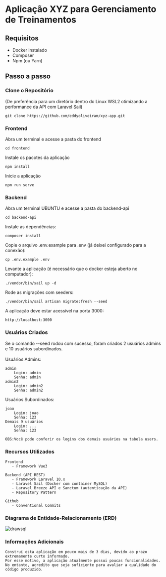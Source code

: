 # Aplicação XYZ para Gerenciamento de Treinamentos

## Requisitos

- Docker instalado
- Composer
- Npm (ou Yarn)

## Passo a passo

### Clone o Repositório

(De preferência para um diretório dentro do Linux WSL2 otimizando a performance da API com Laravel Sail)

~~~
git clone https://github.com/eddyoliveiram/xyz-app.git
~~~

### Frontend

Abra um terminal e acesse a pasta do frontend
~~~
cd frontend
~~~		
Instale os pacotes da aplicação
~~~		
npm install
~~~		
Inicie a aplicação	
~~~		
npm run serve
~~~


### Backend

Abra um terminal UBUNTU e acesse a pasta do backend-api
~~~
cd backend-api
~~~		
Instale as dependências:
~~~		
composer install
~~~		
Copie o arquivo .env.example para .env (já deixei configurado para a conexão):
~~~		
cp .env.example .env
~~~		
Levante a aplicação (é necessário que o docker esteja aberto no computador):
~~~		
./vendor/bin/sail up -d
~~~
Rode as migrações com seeders:
~~~
./vendor/bin/sail artisan migrate:fresh --seed
~~~
A aplicação deve estar acessível na porta 3000:
~~~
http://localhost:3000
~~~

### Usuários Criados

Se o comando --seed rodou com sucesso, foram criados 2 usuários admins e 10 usuários subordinados.<BR><BR>
Usuários Admins:

    admin
        Login: admin
        Senha: admin
    admin2
        Login: admin2
        Senha: admin2

Usuários Subordinados:

    joao
        Login: joao
        Senha: 123
    Demais 9 usuários
        Login: ...
        Senha: 123

    OBS:Você pode conferir os logins dos demais usuários na tabela users.

### Recursos Utilizados
~~~
Frontend
   - Framework Vue3

Backend (API REST)
   - Framework Laravel 10.x
   - Laravel Sail (Docker com container MySQL)
   - Laravel Breeze API e Sanctum (autenticação da API)
   - Repository Pattern

Github
   - Conventional Commits
~~~
### Diagrama de Entidade-Relacionamento (ERD)

![drawsql](https://github.com/user-attachments/assets/3b31ae59-4515-4130-99de-54faaae21af8)

### Informações Adicionais
~~~
Construí esta aplicação em pouco mais de 3 dias, devido ao prazo extremamente curto informado.
Por esse motivo, a aplicação atualmente possui poucas funcionalidades.
No entanto, acredito que seja suficiente para avaliar a qualidade do código produzido.
~~~
